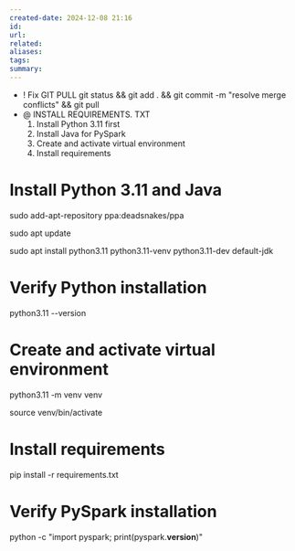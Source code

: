 ```yaml
---
created-date: 2024-12-08 21:16
id: 
url: 
related: 
aliases: 
tags: 
summary:
---
```

- ! Fix GIT PULL 
git status && git add . && git commit -m "resolve merge conflicts" && git pull
- @ INSTALL REQUIREMENTS. TXT
	1. Install Python 3.11 first
	2. Install Java for PySpark
	3. Create and activate virtual environment
	4. Install requirements

# Install Python 3.11 and Java

sudo add-apt-repository ppa:deadsnakes/ppa

sudo apt update

sudo apt install python3.11 python3.11-venv python3.11-dev default-jdk

  

# Verify Python installation

python3.11 --version

  

# Create and activate virtual environment

python3.11 -m venv venv

source venv/bin/activate

  

# Install requirements

pip install -r requirements.txt

  

# Verify PySpark installation

python -c "import pyspark; print(pyspark.__version__)"